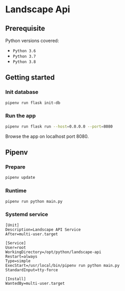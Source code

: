# Landscape Api

## Prerequisite
Python versions covered:
* `Python 3.6`
* `Python 3.7`
* `Python 3.8`

## Getting started
### Init database
```sh
pipenv run flask init-db
```
### Run the app
```sh
pipenv run flask run --host=0.0.0.0 --port=8080
```
Browse the app on localhost port 8080.

## Pipenv
### Prepare
```sh
pipenv update
```

### Runtime
```sh
pipenv run python main.py
```

### Systemd service
```
[Unit]
Description=Landscape API Service
After=multi-user.target

[Service]
User=root
WorkingDirectory=/opt/python/landscape-api
Restart=always
Type=simple
ExecStart=/usr/local/bin/pipenv run python main.py
StandardInput=tty-force

[Install]
WantedBy=multi-user.target
```
